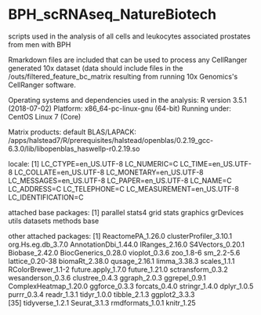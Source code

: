# BPH_scRNAseq_NatureBiotech
scripts used in the analysis of all cells and leukocytes associated prostates from men with BPH

Rmarkdown files are included that can be used to process any CellRanger generated 10x dataset (data should include files in the /outs/filtered_feature_bc_matrix resulting from running 10x Genomics's CellRanger software.

Operating systems and dependencies used in the analysis:
R version 3.5.1 (2018-07-02)
Platform: x86_64-pc-linux-gnu (64-bit)
Running under: CentOS Linux 7 (Core)

Matrix products: default
BLAS/LAPACK: /apps/halstead7/R/prerequisites/halstead/openblas/0.2.19_gcc-6.3.0/lib/libopenblas_haswellp-r0.2.19.so

locale:
 [1] LC_CTYPE=en_US.UTF-8       LC_NUMERIC=C               LC_TIME=en_US.UTF-8        LC_COLLATE=en_US.UTF-8     LC_MONETARY=en_US.UTF-8    LC_MESSAGES=en_US.UTF-8    LC_PAPER=en_US.UTF-8       LC_NAME=C                  LC_ADDRESS=C               LC_TELEPHONE=C             LC_MEASUREMENT=en_US.UTF-8 LC_IDENTIFICATION=C       

attached base packages:
 [1] parallel  stats4    grid      stats     graphics  grDevices utils     datasets  methods   base     

other attached packages:
 [1] ReactomePA_1.26.0      clusterProfiler_3.10.1 org.Hs.eg.db_3.7.0     AnnotationDbi_1.44.0   IRanges_2.16.0         S4Vectors_0.20.1       Biobase_2.42.0         BiocGenerics_0.28.0    vioplot_0.3.6          zoo_1.8-6              sm_2.2-5.6             lattice_0.20-38        biomaRt_2.38.0         qusage_2.16.1          limma_3.38.3           scales_1.1.1           RColorBrewer_1.1-2     future.apply_1.7.0     future_1.21.0          sctransform_0.3.2      wesanderson_0.3.6      clustree_0.4.3         ggraph_2.0.3           ggrepel_0.9.1          ComplexHeatmap_1.20.0  ggforce_0.3.3          forcats_0.4.0          stringr_1.4.0          dplyr_1.0.5            purrr_0.3.4            readr_1.3.1            tidyr_1.0.0            tibble_2.1.3           ggplot2_3.3.3         
[35] tidyverse_1.2.1        Seurat_3.1.3           rmdformats_1.0.1       knitr_1.25       
